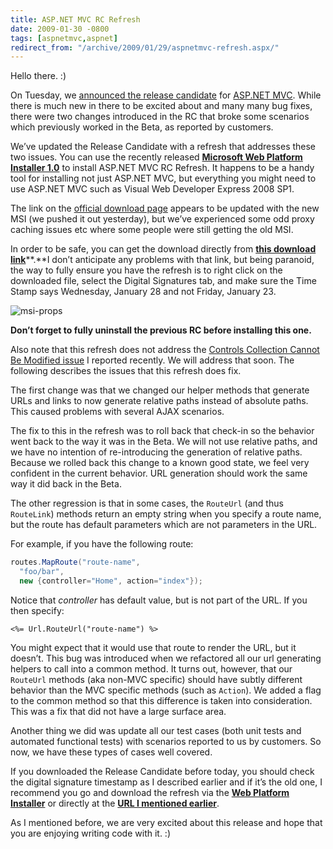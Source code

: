 ```yaml
---
title: ASP.NET MVC RC Refresh
date: 2009-01-30 -0800
tags: [aspnetmvc,aspnet]
redirect_from: "/archive/2009/01/29/aspnetmvc-refresh.aspx/"
---
```


Hello there. :)

On Tuesday, we [announced the release
candidate](https://haacked.com/archive/2009/01/27/aspnetmvc-release-candidate.aspx "ASP.NET MVC RC")
for [ASP.NET MVC](http://asp.net/mvc "ASP.NET MVC Website"). While there
is much new in there to be excited about and many many bug fixes, there
were two changes introduced in the RC that broke some scenarios which
previously worked in the Beta, as reported by customers.

We’ve updated the Release Candidate with a refresh that addresses these
two issues. You can use the recently released [**Microsoft Web Platform
Installer
1.0**](http://www.microsoft.com/web/channel/products/WebPlatformInstaller.aspx "Microsoft Web Platform Installer")
to install ASP.NET MVC RC Refresh. It happens to be a handy tool for
installing not just ASP.NET MVC, but everything you might need to use
ASP.NET MVC such as Visual Web Developer Express 2008 SP1.

The link on the [official download
page](http://go.microsoft.com/fwlink/?LinkID=140768&clcid=0x409 "ASP.NET MVC Release Candidate")
appears to be updated with the new MSI (we pushed it out yesterday), but
we’ve experienced some odd proxy caching issues etc where some people
were still getting the old MSI.

In order to be safe, you can get the download directly from [**this
download
link**](http://go.microsoft.com/fwlink/?LinkID=141184&clcid=0x409 "ASP.NET MVC RC Download Link")**.**I
don’t anticipate any problems with that link, but being paranoid, the
way to fully ensure you have the refresh is to right click on the
downloaded file, select the Digital Signatures tab, and make sure the
Time Stamp says Wednesday, January 28 and not Friday, January 23.

![msi-props](https://haacked.com/images/haacked_com/WindowsLiveWriter/RegressionsinASP.NETMVCRC_CB6C/msi-props_5.png "msi-props")

**Don’t forget to fully uninstall the previous RC before installing this
one.**

Also note that this refresh does not address the [Controls Collection
Cannot Be Modified
issue](https://haacked.com/archive/2009/01/27/controls-collection-cannot-be-modified-issue-with-asp.net-mvc-rc1.aspx "Controls Collection Cannot Be Modified")
I reported recently. We will address that soon. The following describes
the issues that this refresh does fix.

The first change was that we changed our helper methods that generate
URLs and links to now generate relative paths instead of absolute paths.
This caused problems with several AJAX scenarios.

The fix to this in the refresh was to roll back that check-in so the
behavior went back to the way it was in the Beta. We will not use
relative paths, and we have no intention of re-introducing the
generation of relative paths. Because we rolled back this change to a
known good state, we feel very confident in the current behavior. URL
generation should work the same way it did back in the Beta.

The other regression is that in some cases, the `RouteUrl` (and thus
`RouteLink`) methods return an empty string when you specify a route
name, but the route has default parameters which are not parameters in
the URL.

For example, if you have the following route:

```csharp
routes.MapRoute("route-name", 
  "foo/bar", 
  new {controller="Home", action="index"});
```

Notice that *controller* has default value, but is not part of the URL.
If you then specify:

```aspx-cs
<%= Url.RouteUrl("route-name") %>
```

You might expect that it would use that route to render the URL, but it
doesn’t. This bug was introduced when we refactored all our url
generating helpers to call into a common method. It turns out, however,
that our `RouteUrl` methods (aka non-MVC specific) should have subtly
different behavior than the MVC specific methods (such as `Action`). We
added a flag to the common method so that this difference is taken into
consideration. This was a fix that did not have a large surface area.

Another thing we did was update all our test cases (both unit tests and
automated functional tests) with scenarios reported to us by customers.
So now, we have these types of cases well covered.

If you downloaded the Release Candidate before today, you should check
the digital signature timestamp as I described earlier and if it’s the
old one, I recommend you go and download the refresh via the [**Web
Platform
Installer**](http://www.microsoft.com/web/channel/products/WebPlatformInstaller.aspx "Web Platform Installer")
or directly at the **[URL I mentioned
earlier](http://go.microsoft.com/fwlink/?LinkID=141184&clcid=0x409 "ASP.NET MVC Release Candidate 1 Refresh")**.

As I mentioned before, we are very excited about this release and hope
that you are enjoying writing code with it. :)

